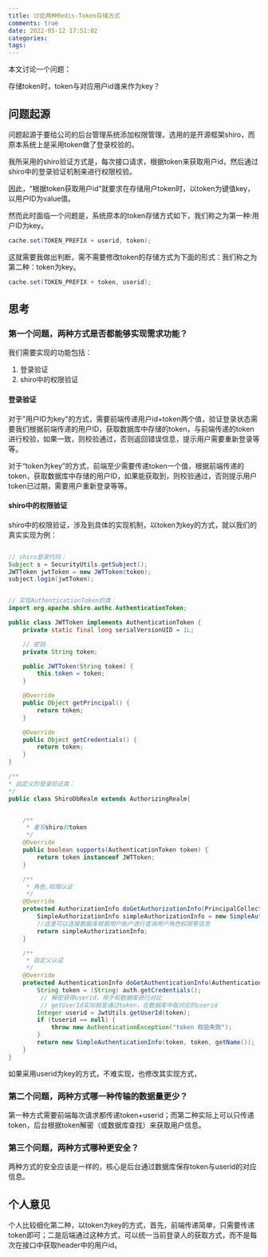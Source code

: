 ```yaml
---
title: 讨论两种Redis-Token存储方式
comments: true
date: 2022-05-12 17:51:02
categories:
tags:
---
```

本文讨论一个问题：

存储token时，token与对应用户id谁来作为key？

## 问题起源

问题起源于要给公司的后台管理系统添加权限管理，选用的是开源框架shiro，而原本系统上是采用token做了登录校验的。

我所采用的shiro验证方式是，每次接口请求，根据token来获取用户id，然后通过shiro中的登录验证机制来进行权限校验。

因此，“根据token获取用户id”就要求在存储用户token时，以token为键值key，以用户ID为value值。

然而此时面临一个问题是，系统原本的token存储方式如下，我们称之为第一种:用户ID为key。

```java
cache.set(TOKEN_PREFIX + userid, token);
```

这就需要我做出判断，需不需要修改token的存储方式为下面的形式：我们称之为第二种：token为key。

```java
cache.set(TOKEN_PREFIX + token, userid);
```

## 思考

### 第一个问题，两种方式是否都能够实现需求功能？

我们需要实现的功能包括：

1. 登录验证
2. shiro中的权限验证

#### 登录验证

对于"用户ID为key"的方式，需要前端传递用户id+token两个值，验证登录状态需要我们根据前端传递的用户ID，获取数据库中存储的token，与前端传递的token进行校验，如果一致，则校验通过，否则返回错误信息，提示用户需要重新登录等等。

对于“token为key”的方式，前端至少需要传递token一个值，根据前端传递的token，获取数据库中存储的用户ID，如果能获取到，则校验通过，否则提示用户token已过期，需要用户重新登录等等。

#### shiro中的权限验证

shiro中的权限验证，涉及到具体的实现机制，以token为key的方式，就以我们的真实实现为例：

```java

// shiro登录代码：
Subject s = SecurityUtils.getSubject();
JWTToken jwtToken = new JWTToken(token);
subject.login(jwtToken);


// 实现AuthenticationToken的类：
import org.apache.shiro.authc.AuthenticationToken;

public class JWTToken implements AuthenticationToken {
	private static final long serialVersionUID = 1L;

	// 密钥
    private String token;

    public JWTToken(String token) {
        this.token = token;
    }

    @Override
    public Object getPrincipal() {
        return token;
    }

    @Override
    public Object getCredentials() {
        return token;
    }
}

/**
* 自定义的登录验证类：
*/
public class ShiroDbRealm extends AuthorizingRealm{


	/**
	 * 重写shiro的token
	 */
	@Override
	public boolean supports(AuthenticationToken token) {
		return token instanceof JWTToken;
	}

	/**
	 * 角色,权限认证
	 */
	@Override
	protected AuthorizationInfo doGetAuthorizationInfo(PrincipalCollection principals) {
		SimpleAuthorizationInfo simpleAuthorizationInfo = new SimpleAuthorizationInfo();
		//这里可以连接数据库根据用户账户进行查询用户角色权限等信息
		return simpleAuthorizationInfo;
	}

	/**
	 * 自定义认证
	 */
	@Override
	protected AuthenticationInfo doGetAuthenticationInfo(AuthenticationToken auth) throws AuthenticationException {
		String token = (String) auth.getCredentials();
		 // 解密获得userid，用于和数据库进行对比
         // getUserId实际就是通过token，在数据库中取对应的userid
        Integer userid = JwtUtils.getUserId(token);
        if (tuserid == null) {
            throw new AuthenticationException("token 校验失败");
        }
		return new SimpleAuthenticationInfo(token, token, getName());
	}
}


```

如果采用userid为key的方式，不难实现，也修改其实现方式，

### 第二个问题，两种方式哪一种传输的数据量更少？

第一种方式需要前端每次请求都传递token+userid；而第二种实际上可以只传递token，后台根据token解密（或数据库查找）来获取用户信息。

### 第三个问题，两种方式哪种更安全？

两种方式的安全应该是一样的，核心是后台通过数据库保存token与userid的对应信息。

## 个人意见

个人比较细化第二种，以token为key的方式，首先，前端传递简单，只需要传递token即可；二是后端通过这种方式，可以统一当前登录人的获取方式，而不是每次在接口中获取header中的用户id。
